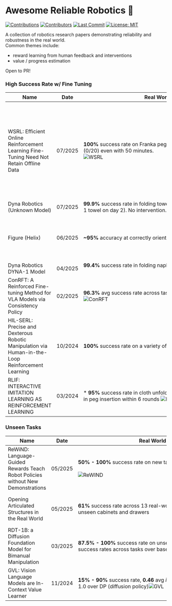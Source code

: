 # Awesome Reliable Robotics 🤖
[![Contributions](https://img.shields.io/badge/contributions-welcome-blue)](https://github.com/philfung/awesome-reliable-robotics/graphs/contributors)
[![Contributors](https://img.shields.io/github/contributors/philfung/awesome-reliable-robotics)](https://github.com/philfung/awesome-reliable-robotics/graphs/contributors)
[![Last Commit](https://img.shields.io/github/last-commit/philfung/awesome-reliable-robotics)]()
[![License: MIT](https://img.shields.io/badge/License-MIT-yellow.svg)](https://opensource.org/licenses/MIT)


A collection of robotics research papers demonstrating reliability and robustness in the real world.  
Common themes include:
- reward learning from human feedback and interventions
- value / progress estimation

Open to PR!

### High Success Rate w/ Fine Tuning


| **Name** | **Date** | **Real World Success Rate** |**Project** | **Paper** | **Code** |  **Organization(s)** | **Notes** |
| --- | --- | --- | --- | --- | --- | --- | --- |
| WSRL: Efficient Online Reinforcement Learning Fine-Tuning Need Not Retain Offline Data | 07/2025 | **100%** success rate on Franka peg insertion task in 18 minutes, SERL fails (0/20) even with 50 minutes.<br><img alt="WSRL" src="https://github.com/user-attachments/assets/22bb0185-84e8-49cf-82d8-a1bdcdbb7dfc" />| <a href="https://zhouzypaul.github.io/wsrl/" target="_blank">Link</a> | <a href="https://arxiv.org/pdf/2412.07762" target="_blank">Link</a> | <a href="https://github.com/zhouzypaul/wsrl" target="_blank">Link</a> | UC Berkeley |  Overall idea: <img src="https://github.com/user-attachments/assets/defd1384-d7ce-4742-b9cc-6bc662d09139" /> No data retention during fine-tuning, warmup phase with small rollouts from pre-trained policy.  Unfortunately, only 1 real world experiment, all others in sim.
| Dyna Robotics (Unknown Model) | 07/2025 | **99.9%** success rate in folding towels for 8 hours/day over 3 days (dropped 1 towel on day 2).  No intervention.  |  <a href="https://x.com/DynaRobotics/status/1940443709621109186" target="_blank">Link</a> | | | Dyna Robotics | |
| Figure (Helix) | 06/2025 | **~95%** accuracy at correctly orienting barcodes. **4.05** seconds per package. |  <a href="https://www.figure.ai/news/scaling-helix-logistics" target="_blank">Link</a> | | | Figure | Adds memory for more robust, long-term tasks and force feedback for improved grip.
| Dyna Robotics DYNA-1 Model | 04/2025 | **99.4%** success rate in folding napkins over 24 hours. No intervention. &nbsp;&nbsp;&nbsp;&nbsp;&nbsp;&nbsp;&nbsp;&nbsp;&nbsp;&nbsp;&nbsp;&nbsp;&nbsp;&nbsp;&nbsp;&nbsp;&nbsp;&nbsp;&nbsp;&nbsp;&nbsp;&nbsp;&nbsp;&nbsp;&nbsp;&nbsp;&nbsp;&nbsp;&nbsp;&nbsp;&nbsp;&nbsp;&nbsp;&nbsp;&nbsp;&nbsp;&nbsp;&nbsp;&nbsp;&nbsp;&nbsp;&nbsp;&nbsp;&nbsp;&nbsp;&nbsp;&nbsp;&nbsp;&nbsp;&nbsp;&nbsp;&nbsp;&nbsp;&nbsp;&nbsp;&nbsp;&nbsp;&nbsp;&nbsp;&nbsp;&nbsp;&nbsp;&nbsp;&nbsp;&nbsp;&nbsp;&nbsp;&nbsp;&nbsp;&nbsp;&nbsp;&nbsp;&nbsp;&nbsp;&nbsp;&nbsp;&nbsp;&nbsp;&nbsp;&nbsp;&nbsp;&nbsp;&nbsp;&nbsp;&nbsp;&nbsp;&nbsp;&nbsp;&nbsp;&nbsp;&nbsp;&nbsp;&nbsp;&nbsp;&nbsp;&nbsp;&nbsp;&nbsp;&nbsp;&nbsp;&nbsp;&nbsp;&nbsp;&nbsp;&nbsp;&nbsp;&nbsp;&nbsp;&nbsp;&nbsp;&nbsp;&nbsp;&nbsp;&nbsp;&nbsp;&nbsp;&nbsp;&nbsp;&nbsp;&nbsp;&nbsp;&nbsp;&nbsp;&nbsp;&nbsp;&nbsp;&nbsp;&nbsp;&nbsp;&nbsp;&nbsp;&nbsp;&nbsp;&nbsp; |  <a href="https://www.dyna.co/research)" target="_blank">Link</a> | | | Dyna Robotics | |
| ConRFT: A Reinforced Fine-tuning Method for VLA Models via Consistency Policy | 02/2025 | **96.3%** avg success rate across tasks, compared to 31.9% w/ HIL-SERL <img alt="ConRFT" src="https://github.com/user-attachments/assets/15ddc8ba-59a6-448b-91db-3fefb212e8f7" /> | | <a href="https://arxiv.org/pdf/2502.05450" target="_blank">Link</a> | <a href="https://github.com/cccedric/conrft" target="_blank">Link</a> | Chinese Academy of Sciences | Online and offline fine-tuning. |
| HIL-SERL: Precise and Dexterous Robotic Manipulation via Human-in-the-Loop Reinforcement Learning | 10/2024 | **100%** success rate on a variety of tasks <img alt="HIL-SERL" src="https://github.com/user-attachments/assets/56f35ef2-e297-4fd7-a4e0-362bf441c670" />  | <a href="https://hil-serl.github.io/" target="_blank">Link</a> | <a href="https://hil-serl.github.io/static/hil-serl-paper.pdf" target="_blank">Link</a> | <a href="https://github.com/rail-berkeley/hil-serl" target="_blank">Link</a> | UC Berkeley | Online fine-tuning, human intervention allowed.  Implementation available in LeRobot. |
| RLIF: INTERACTIVE IMITATION LEARNING AS REINFORCEMENT LEARNING | 03/2024 | * **95%** success rate in cloth unfolding within 7 rounds * **100%** rate success in peg insertion within 6 rounds <img alt="RLIF" src="https://github.com/user-attachments/assets/f101b109-e813-4deb-99b1-99f2e070e007" /> | <a href="https://rlif-page.github.io/" target="_blank">Link</a> | <a href="https://arxiv.org/pdf/2311.12996" target="_blank">Link</a> | <a href="https://github.com/pd-perry/RLIF" target="_blank">Link</a> | UC Berkeley |  |


### Unseen Tasks

| **Name** | **Date** | **Real World Success Rate** |**Project** | **Paper** | **Code** |  **Organization(s)** | **Notes** |
| --- | --- | --- | --- | --- | --- | --- | --- |
| ReWiND: Language-Guided Rewards Teach Robot Policies without New Demonstrations | 05/2025 | **50% - 100%** success rate on new tasks, **~5x** improvement over baseline &nbsp;&nbsp;&nbsp;&nbsp;&nbsp;&nbsp;&nbsp;&nbsp;&nbsp;&nbsp;&nbsp;&nbsp;&nbsp;&nbsp;&nbsp;&nbsp;&nbsp;&nbsp;&nbsp;&nbsp;&nbsp;&nbsp;&nbsp;&nbsp;&nbsp;&nbsp;&nbsp;&nbsp;&nbsp;&nbsp;&nbsp;&nbsp;&nbsp;&nbsp;&nbsp;&nbsp;&nbsp;&nbsp;&nbsp;&nbsp;&nbsp;&nbsp;&nbsp;&nbsp;&nbsp;&nbsp;&nbsp;&nbsp;&nbsp;&nbsp;&nbsp;&nbsp;&nbsp;&nbsp;&nbsp;&nbsp;&nbsp;&nbsp;&nbsp;&nbsp;&nbsp;&nbsp;&nbsp;&nbsp;&nbsp;&nbsp;&nbsp;&nbsp;&nbsp;&nbsp;&nbsp;&nbsp;&nbsp;&nbsp;&nbsp;&nbsp;&nbsp;&nbsp;&nbsp;&nbsp;&nbsp;&nbsp;&nbsp;&nbsp;&nbsp;&nbsp;&nbsp;&nbsp;&nbsp;&nbsp;&nbsp;&nbsp;&nbsp;&nbsp;&nbsp;&nbsp;&nbsp;&nbsp;&nbsp;&nbsp;&nbsp;&nbsp;&nbsp;&nbsp;&nbsp;&nbsp;&nbsp;&nbsp;&nbsp;&nbsp;&nbsp;&nbsp;&nbsp;&nbsp;&nbsp;&nbsp;&nbsp;&nbsp;&nbsp;&nbsp;&nbsp;&nbsp;&nbsp;&nbsp;&nbsp;&nbsp;&nbsp;&nbsp;&nbsp;&nbsp;&nbsp;&nbsp;&nbsp;&nbsp; <img alt="ReWIND" src="https://github.com/user-attachments/assets/ff5250b7-cbca-4747-aab2-7dcf257ce08b" />|  <a href="https://rewind-reward.github.io/" target="_blank">Link</a> |  <a href="https://arxiv.org/abs/2505.10911" target="_blank">Link</a> |  | USC, Amazon, KAIST | Focussed on new tasks. |
| Opening Articulated Structures in the Real World | 05/2025 | **61%** success rate across 13 real-world homes and offices on previously unseen cabinets and drawers | [Link](https://arjung128.github.io/opening-articulated-structures/) | [Link](https://arxiv.org/abs/2402.17767) | [Link](https://github.com/arjung128/stretch-open) | UIUC | General mobile manipulation system with no environment-specific tuning. |
| RDT-1B: a Diffusion Foundation Model for Bimanual Manipulation | 03/2025 | **87.5% - 100%** success rate on unseen tasks, **56%** _improvement_ in success rates across tasks over baseline (ACT, VLA, Octo) <img alt="RDT-1B" src="https://github.com/user-attachments/assets/aa8bbc19-f4d1-4006-aea3-65e34b30fd1b" />| <a href="https://rdt-robotics.github.io/rdt-robotics/" target="_blank">Link</a> |  <a href="https://arxiv.org/pdf/2410.07864" target="_blank">Link</a> | <a href="https://github.com/thu-ml/RoboticsDiffusionTransformer" target="_blank">Link</a> | Tsinghua | Focussed on new tasks.  Human-level inference/robot speed. |
| GVL: Vision Language Models are In-Context Value Learner | 11/2024 | **15% - 90%** success rate, **0.46** avg _improvement_ (VOC) on scale -1.0 to 1.0 over DP (diffusion policy)<img alt="GVL" src="https://github.com/user-attachments/assets/21541e78-91fd-478e-9de0-d491d3da8e44" />  | <a href="https://generative-value-learning.github.io/" target="_blank">Link</a> | <a href="https://arxiv.org/pdf/2411.04549" target="_blank">Link</a> |  | Deepmind, UPenn, Stanford | Focussed on new tasks and estimation using VLM.  |


